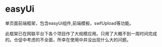 easyUi
======

单页面前端框架，包含easyUi组件,前端模板，swfUpload等功能。

此框架已在网联平台下各个项目作了大规模应用。只用了大概不到一周时间完成的。仓促中考虑的不全面，所幸在使用中并没出现什么大的问题。
